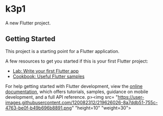 # k3p1

A new Flutter project.

## Getting Started

This project is a starting point for a Flutter application.

A few resources to get you started if this is your first Flutter project:

- [Lab: Write your first Flutter app](https://docs.flutter.dev/get-started/codelab)
- [Cookbook: Useful Flutter samples](https://docs.flutter.dev/cookbook)

For help getting started with Flutter development, view the
[online documentation](https://docs.flutter.dev/), which offers tutorials,
samples, guidance on mobile development, and a full API reference.
p><img src= "https://user-images.githubusercontent.com/120082312/219626026-8a7ddb51-755c-4763-be0f-b49b696b8891.png" "height=10"  "weight=30">
  </p>
